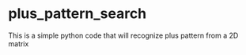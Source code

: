 # plus_pattern_search
This is a simple python code that will recognize plus pattern from a 2D matrix
